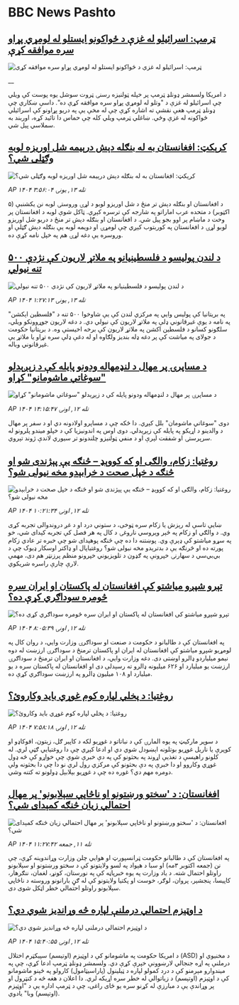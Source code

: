 # BBC News Pashto## [ټرمپ: اسرائیلو له غزې د ځواکونو ايستلو له لومړي پړاو سره موافقه کړې](https://www.bbc.co.uk/pashto/live/cr5q9n1990jt?at_medium=RSS&at_campaign=rss?at_campaign=githubrss)![ټرمپ: اسرائیلو له غزې د ځواکونو ايستلو له لومړي پړاو سره موافقه کړې](https://ichef.bbci.co.uk/ace/standard/240/cpsprodpb/e5bf/live/cee90210-a183-11f0-b741-177e3e2c2fc7.jpg)__د امریکا ولسمشر ډونلډ ټرمپ پر خپله ټولنیزه رسنۍ ټروت سوشل يوه پوست کې ويلي چې اسرائيلو له غزې د "وتلو له لومړي پړاو سره موافقه کړې ده". داسې ښکاري چې ډونلډ ټرمپ هغې نقشې ته اشاره کړې چې له مخې یې په دريو پړاونو کې اسرائيلي ځواکونه له غزې وځي.  ښاغلي ټرمپ ويلي کله چې حماس دا تائيد کړه، اوربند به سملاسي پيل شي.## [کرېکټ: افغانستان به له بنګله دېش درېيمه شل اوريزه لوبه وګټلی شي؟](https://www.bbc.com/pashto/articles/cj0731vz8p5o?at_medium=RSS&at_campaign=rss?at_campaign=githubrss)![کرېکټ: افغانستان به له بنګله دېش درېيمه شل اوريزه لوبه وګټلی شي؟](https://ichef.bbci.co.uk/ace/ws/240/cpsprodpb/f5b6/live/4f855c10-a19e-11f0-92db-77261a15b9d2.jpg)_AP ۱۴۰۴ تله ۱۳, يونۍ ۳:۵۶:۰۴_د افغانستان او بنګله دېش تر منځ د شل اوریزو لوبو د لړۍ وروستۍ لوبه نن يکشنبې (۵ اکټوبر) د متحده عرب اماراتو په شارجه کې ترسره کېږي. ټاکل شوې لوبه د افغانستان پر وخت د ماښام پر اوو بجو پیل شي. د افغانستان او بنګله دېش تر منځ د دریو شل اوریزو لوبو لړۍ د افغانستان په کوربتوب کېږي چې لومړۍ او دویمه لوبه یې بنګله دېش ګټلې او وروسره یې دغه لړۍ هم په خپل نامه کړې ده.## [د لندن پوليسو د فلسطینیانو په ملاتړ لاريون کې نژدې ۵۰۰ تنه نيولي](https://www.bbc.com/pashto/articles/c4gqwzrzwpvo?at_medium=RSS&at_campaign=rss?at_campaign=githubrss)![د لندن پوليسو د فلسطینیانو په ملاتړ لاريون کې نژدې ۵۰۰ تنه نيولي](https://ichef.bbci.co.uk/ace/ws/240/cpsprodpb/484d/live/1d850120-a18a-11f0-b741-177e3e2c2fc7.jpg)_AP ۱۴۰۴ تله ۱۳, يونۍ ۱:۲۷:۱۳_په بريتانیا کې پوليس وايي په مرکزي لندن کې یې شاوخوا ۵۰۰ تنه د "فلسطين اېکشن" په نامه د یوې غيرقانوني ډلې په ملاتړ لاريون کې نيولي دي. د دغه لاريون جوړوونکو ويلي، سلګونو کسانو د فلسطين اکشن په ملاتړ لاریون کې برخه اخیستې وه. د بريتانيا حکومت د جولای په مياشت کې پر دغه ډله بنديز ولګاوه او له دغې ډلې سره تړاو يا ملاتړ یې غيرقانوني وباله.## [د مساپرۍ پر مهال د لنډمهاله ودونو پایله کې د زېږېدلو "سوغاتي ماشومانو" کړاو](https://www.bbc.com/pashto/articles/cy7p4gxlrl8o?at_medium=RSS&at_campaign=rss?at_campaign=githubrss)![د مساپرۍ پر مهال د لنډمهاله ودونو پایله کې د زېږېدلو "سوغاتي ماشومانو" کړاو](https://ichef.bbci.co.uk/ace/ws/240/cpsprodpb/8bba/live/585b78f0-a046-11f0-9251-31c97a45eb73.jpg)_AP ۱۴۰۴ تله ۱۲, اونۍ ۱۴:۱۵:۴۷_دوی "سوغاتي ماشومان" بلل کېږي. دا ځکه چې د مساپرو اولادونه دي او د سفر پر مهال د والدینو د اړیکو په پایله کې زېږېدلي.
دوی اوس په اندونیزیا کې د خپلو میندو پلرونو له سرپرستۍ او شفقت لېرې او د منفي ټولنیزو چلندونو تر سیوري لاندې ژوند تېروي.## [روغتیا: زکام، والګی او که کووېډ – څنګه یې پېژندی شو او څنګه د خپل صحت د خرابېدو مخه نیولی شو؟](https://www.bbc.com/pashto/articles/c784yv4d75po?at_medium=RSS&at_campaign=rss?at_campaign=githubrss)![روغتیا: زکام، والګی او که کووېډ – څنګه یې پېژندی شو او څنګه د خپل صحت د خرابېدو مخه نیولی شو؟](https://ichef.bbci.co.uk/ace/ws/240/cpsprodpb/5eaa/live/68b48650-a029-11f0-b953-476f858a7e51.jpg)_AP ۱۴۰۴ تله ۱۲, اونۍ ۱۰:۲۱:۳۴_ښايي تاسې له رېزش یا زکام سره ټوخی، د ستوني درد او د غږ دروندوالی تجربه کړی وي. 
د والګي او زکام په څېر وېروسي ناروغۍ د کال په هر فصل کې تجربه کېدای شي، خو په سړو میاشتو کې ډېرې وي. 
پوښتنه دا ده چې څنګه پوهېدای شو چې خبره تر عادي زکام پورته ده او څرنګه یې د بدترېدو مخه نیولی شو؟
روغتیاپال او ډاکتر اوسکار ډیوک چې د بي‌بي‌سي د سهارنۍ خپرونې په ګډون د تلویزیوني خپرونو  منظم پرزنټر هم دی، مهمې لارې چارې راسره شریکوي.## [تېرو شپږو میاشتو کې افغانستان له پاکستان او ایران سره څومره سوداګري کړې ده؟ ](https://www.bbc.com/pashto/articles/c9dx45wzl8po?at_medium=RSS&at_campaign=rss?at_campaign=githubrss)![تېرو شپږو میاشتو کې افغانستان له پاکستان او ایران سره څومره سوداګري کړې ده؟ ](https://ichef.bbci.co.uk/ace/ws/240/cpsprodpb/313c/live/104101b0-9d22-11f0-92db-77261a15b9d2.jpg)_AP ۱۴۰۴ تله ۱۲, اونۍ ۸:۰۵:۳۹_په افغانستان کې د طالبانو د حکومت د صنعت او سوداګرۍ وزارت وايي، د روان کال په لومړیو شپږو میاشتو کې افغانستان له ایران او پاکستان ترمنځ د سوداګرۍ ارزښت له دوه نیمو میلیاردو‌ ډالرو اوښتی دی.‌ دغه وزارت وايي، د افغانستان او ایران ترمنځ د سوداګرۍ ارزښت یو میلیارد او ۶۲۶ میلیونه ډالرو ته رسېدلی دی او افغانستان له پاکستان سره د یو میلیارد او ۱۰۸ میلیون ډالرو په ارزښت سوداګري کړې ده.## [روغتیا: د پخلي لپاره کوم غوړي باید وکاروئ؟ ](https://www.bbc.com/pashto/articles/c8rv2d7xxn7o?at_medium=RSS&at_campaign=rss?at_campaign=githubrss)![روغتیا: د پخلي لپاره کوم غوړي باید وکاروئ؟ ](https://ichef.bbci.co.uk/ace/ws/240/cpsprodpb/0634/live/40b33c30-9f9f-11f0-928c-71dbb8619e94.jpg)_AP ۱۴۰۴ تله ۱۲, اونۍ ۷:۵۸:۱۸_د سوپر مارکیټ په یوه المارۍ کې د نباتاتو د غوړيو لکه د کاپیر ګل، زیتون، افوکاډو او کوپرې یا ناریل غوړیو بوتلونه اېښودل شوي دي او ادعا کېږي چې دا روغتیايي ګټې لري.
له کلونو راهیسې د تغذیې اړوند په بحثونو کې په دې خبرې شوې چې خواړو کې څه ډول غوړي وکاروو او دا خبرې په دې بحثونو کې مرکزي رول لري نو دا چې دا بحثونه ولې دومره مهم دي؟ غوره ده چې د غوړیو بېلابېل ډولونو ته کتنه وشي.## [افغانستان: د 'سختو ورښتونو او ناڅاپي سېلابونو' پر مهال احتمالي زیان څنګه کمېدای شي؟](https://www.bbc.com/pashto/articles/cpq534leg9do?at_medium=RSS&at_campaign=rss?at_campaign=githubrss)![افغانستان: د 'سختو ورښتونو او ناڅاپي سېلابونو' پر مهال احتمالي زیان څنګه کمېدای شي؟](https://ichef.bbci.co.uk/ace/ws/240/cpsprodpb/1080/live/d52c5890-a04b-11f0-928c-71dbb8619e94.jpg)_AP ۱۴۰۴ تله ۱۱, جمعه ۱۱:۲۷:۴۲_په افغانستان کې د طالبانو حکومت ټرانسپورټ او هوايي چلن وزارت وړاندوینه کړې، چې نن (جمعه اکتوبر ۳مه) او سبا د هېواد په لسو ولایتونو کې د سختو ورښتونو او سېلابونو راوتلو احتمال شته.
د یاد وزارت په یوه خبرپاڼه کې په نورستان، کونړ، لغمان، ننګرهار، کاپیسا، پنجشېر، پروان، لوګر، خوست او پکتیا ولایتونو کې له ګڼ بارانونو وروسته د ناڅاپي سېلابونو راوتلو احتمالي خطر اټکل شوی دی.## [د اوټېزم احتمالي درملنې لپاره څه وړاندیز شوي دي؟](https://www.bbc.com/pashto/articles/cz6985e7556o?at_medium=RSS&at_campaign=rss?at_campaign=githubrss)![د اوټېزم احتمالي درملنې لپاره څه وړاندیز شوي دي؟](https://ichef.bbci.co.uk/ace/ws/240/cpsprodpb/15c5/live/35124210-99fd-11f0-928c-71dbb8619e94.jpg)_AP ۱۴۰۴ تله ۱۲, اونۍ ۱۵:۴۰:۵۵_د امریکا حکومت په ماشومانو کې د اوټیزم (اوتیسم) سپیکټرم اختلال (ASD) د مخنیوي او درملنې په اړه جنجالي لارښوونې خپرې کړې دي. 
ولسمشر ډونلډ ټرمپ ادعا کړې، چې په ميندوارو مېرمنو کې د درد کمولو لپاره د ټیلینول (پاراسیټامول) کارولو په ځېنو ماشومانو کې د اوټېزم (اوتېسم) د زیاتوالي له خطر سره اړیکه لري.
دا اعلان د هغه څه د کنټرول او پر وړاندې یې د مبارزې له کړنو سره یو ځای راغی، چې  د ټرمپ اداره یې د "اوټېزم (اوتېسم) وبا" یادوي.